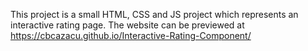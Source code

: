 This project is a small HTML, CSS and JS project which represents an interactive rating page.
The website can be previewed at https://cbcazacu.github.io/Interactive-Rating-Component/ 

